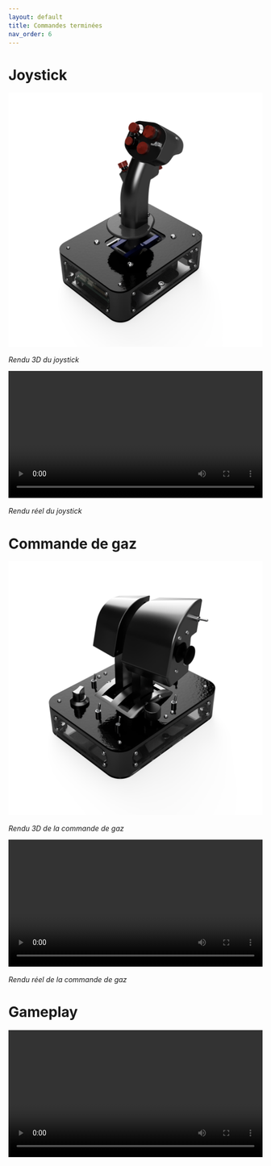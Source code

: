 ```yaml
---
layout: default
title: Commandes terminées
nav_order: 6
---
```


# Joystick

![Joystick](images\7e3097dc-bd9f-4dee-b962-7aea1704781e.PNG)

*Rendu 3D du joystick*

<video src="images/joystick(1).mp4" controls title="Title"  style="width: 100%;"></video>

*Rendu réel du joystick*

# Commande de gaz

![Commande de gaz](images\5acb2e55-252c-43b3-81d2-8e03bd5ab6e5.PNG)

*Rendu 3D de la commande de gaz*

<video src="images/cmd_de_gaz.mp4" controls title="Title"  style="width: 100%;"></video>

*Rendu réel de la commande de gaz*

# Gameplay

<video src="images\35ECA7B0-4684-47F7-8B3C-D147379B4D0A (1).mov" controls title="Title"  style="width: 100%;"></video>